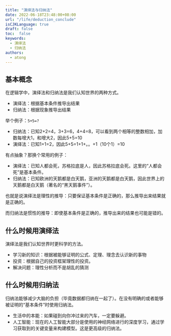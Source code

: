 ```yaml
---
title: "演绎法与归纳法"
date: 2022-06-18T23:48:00+08:00
url: "/life/deduction_conclude"
isCJKLanguage: true
draft: false
toc:  false
keywords:
  - 演绎法
  - 归纳法
authors:
  - atong
---
```








## 基本概念

在逻辑学中，演绎法和归纳法是我们认知世界的两种方式。

- 演绎法：根据基本条件推导出结果
- 归纳法：根据现象推导出结果

举个例子：`5+5=?`

- 归纳法：已知2+2=4，3+3=6，4+4=8，可以看到两个相等的整数相加，加数每增大1，和增大2，因此5+5=10
- 演绎法：已知1+1=2，因此5+5=1+1+。。+1（10个1）=10

有点抽象？那换个常用的例子：

- 演绎法：已知人都会死，苏格拉底是人，因此苏格拉底会死。这里的“人都会死”是基本条件。
- 归纳法：已知欧洲的天鹅都是白天鹅，亚洲的天鹅都是白天鹅，因此世界上的天鹅都是白天鹅（著名的“黑天鹅事件”）。

也就是说演绎法是理性的推导：只要保证基本条件是正确的，那么推导出来结果就是正确的。

而归纳法是惯性的推导：即使基本条件是正确的，推导出来的结果也可能是错的。



## 什么时候用演绎法

演绎法是我们认知世界时更科学的方法。

- 学习新的知识：根据被能够证明的公式、定理、理念去认识新的事物
- 投资：根据自己的投资框架理性的投资。
- 解决问题：理性分析而不是胡乱的猜测

## 什么时候用归纳法

归纳法能够减少大脑的负担（毕竟数据都归纳在一起了）。在没有明确的或者能够被证明的“基本条件”时使用归纳法。

- 生活中的本能：如果碰到向你冲过来的汽车，一定要躲避。
- 人工智能：现在的人工智能大部分是使用的神经网络进行的深度学习，通过学习获取到的关键变量来构建模型。这是更高级的归纳法。